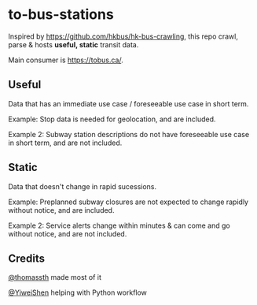 # to-bus-stations

Inspired by https://github.com/hkbus/hk-bus-crawling, this repo crawl, parse & hosts **useful, static** transit data.

Main consumer is https://tobus.ca/.

## Useful

Data that has an immediate use case / foreseeable use case in short term.

Example: Stop data is needed for geolocation, and are included.

Example 2: Subway station descriptions do not have foreseeable use case in short term, and are not included.

## Static

Data that doesn't change in rapid sucessions.

Example: Preplanned subway closures are not expected to change rapidly without notice, and are included.

Example 2: Service alerts change within minutes & can come and go without notice, and are not included.

## Credits
[@thomassth](https://github.com/thomassth) made most of it

[@YiweiShen](https://github.com/YiweiShen) helping with Python workflow

